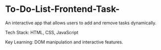 # To-Do-List-Frontend-Task-
An interactive app that allows users to add and remove tasks dynamically.

Tech Stack: HTML, CSS, JavaScript

Key Learning: DOM manipulation and interactive features.
